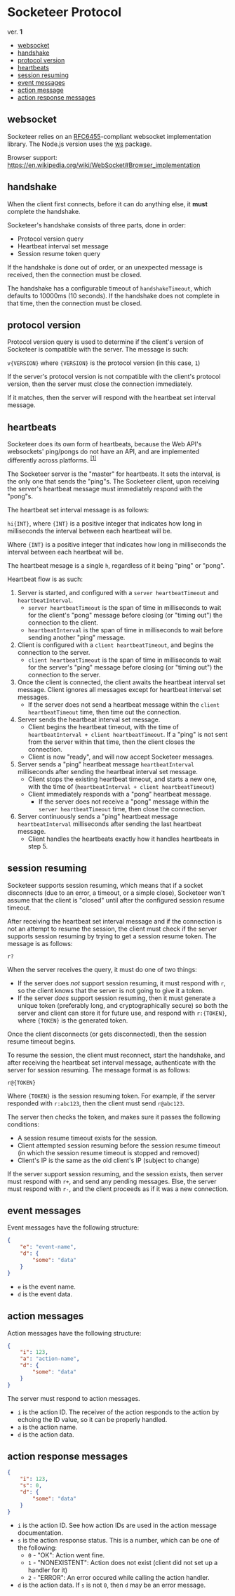 Socketeer Protocol
===

ver. **1**

- [websocket](#websocket)
- [handshake](#handshake)
- [protocol version](#protocol-version-query)
- [heartbeats](#heartbeats)
- [session resuming](#session-resuming)
- [event messages](#event-messages)
- [action message](#action-messages)
- [action response messages](#action-response-messages)

websocket
---

Socketeer relies on an [RFC6455](https://tools.ietf.org/html/rfc6455)-compliant websocket implementation library. The Node.js version uses the [ws](https://github.com/websockets/ws/) package.

Browser support: https://en.wikipedia.org/wiki/WebSocket#Browser_implementation

handshake
---

When the client first connects, before it can do anything else, it **must** complete the handshake.

Socketeer's handshake consists of three parts, done in order:

* Protocol version query
* Heartbeat interval set message
* Session resume token query

If the handshake is done out of order, or an unexpected message is received, then the connection must be closed.

The handshake has a configurable timeout of `handshakeTimeout`, which defaults to 10000ms (10 seconds). If the handshake does not complete in that time, then the connection must be closed.

protocol version
---

Protocol version query is used to determine if the client's version of Socketeer is compatible with the server. The message is such:

`v{VERSION}` where `{VERSION}` is the protocol version (in this case, `1`)

If the server's protocol version is not compatible with the client's protocol version, then the server must close the connection immediately.

If it matches, then the server will respond with the heartbeat set interval message.

heartbeats
---

Socketeer does its own form of heartbeats, because the Web API's websockets' ping/pongs do not have an API, and are implemented differently across platforms. <sup>[[1]](http://stackoverflow.com/a/10586583)</sup>

The Socketeer server is the "master" for heartbeats. It sets the interval, is the only one that sends the "ping"s. The Socketeer client, upon receiving the server's heartbeat message must immediately respond with the "pong"s.

The heartbeat set interval message is as follows:

`hi{INT}`, where `{INT}` is a positive integer that indicates how long in milliseconds the interval between each heartbeat will be.

Where `{INT}` is a positive integer that indicates how long in milliseconds the interval between each heartbeat will be.

The heartbeat mesage is a single `h`, regardless of it being "ping" or "pong".

Heartbeat flow is as such:

1. Server is started, and configured with a `server heartbeatTimeout` and `heartbeatInterval`.
    - `server heartbeatTimeout` is the span of time in milliseconds to wait for the client's "pong" message before closing (or "timing out") the connection to the client.
    - `heartbeatInterval` is the span of time in milliseconds to wait before sending another "ping" message.
2. Client is configured with a `client heartbeatTimeout`, and begins the connection to the server.
    - `client heartbeatTimeout` is the span of time in milliseconds to wait for the server's "ping" message before closing (or "timing out") the connection to the server.
3. Once the client is connected, the client awaits the heartbeat interval set message. Client ignores all messages except for heartbeat interval set messages.
    - If the server does not send a heartbeat message within the `client heartbeatTimeout` time, then time out the connection.
4. Server sends the heartbeat interval set message.
    - Client begins the heartbeat timeout, with the time of `heartbeatInterval + client heartbeatTimeout`. If a "ping" is not sent from the server within that time, then the client closes the connection.
    - Client is now "ready", and will now accept Socketeer messages.
5. Server sends a "ping" heartbeat message `heartbeatInterval` milliseconds after sending the heartbeat interval set message.
    - Client stops the existing heartbeat timeout, and starts a new one, with the time of (`heartbeatInterval + client heartbeatTimeout`)
    - Client immediately responds with a "pong" heartbeat message.
        + If the server does not receive a "pong" message within the `server heartbeatTimeout` time, then close the connection.
6. Server continuously sends a "ping" heartbeat message `heartbeatInterval` milliseconds after sending the last heartbeat message.
    - Client handles the heartbeats exactly how it handles heartbeats in step 5.

session resuming
---

Socketeer supports session resuming, which means that if a socket disconnects (due to an error, a timeout, or a simple close), Socketeer won't assume that the client is "closed" until after the configured session resume timeout.

After receiving the heartbeat set interval message and if the connection is not an attempt to resume the session, the client must check if the server supports session resuming by trying to get a session resume token. The message is as follows:

`r?`

When the server receives the query, it must do one of two things:

- If the server does *not* support session resuming, it must respond with `r`, so the client knows that the server is not going to give it a token.
- If the server *does* support session resuming, then it must generate a unique token (preferably long, and cryptographically secure) so both the server and client can store it for future use, and respond with `r:{TOKEN}`, where `{TOKEN}` is the generated token.

Once the client disconnects (or gets disconnected), then the session resume timeout begins.

To resume the session, the client must reconnect, start the handshake, and after receiving the heartbeat set interval message, authenticate with the server for session resuming. The message format is as follows:

`r@{TOKEN}`

Where `{TOKEN}` is the session resuming token. For example, if the server responded with `r:abc123`, then the client must send `r@abc123`.

The server then checks the token, and makes sure it passes the following conditions:

- A session resume timeout exists for the session.
- Client attempted session resuming before the session resume timeout (in which the session resume timeout is stopped and removed)
- Client's IP is the same as the old client's IP (subject to change)

If the server support session resuming, and the session exists, then server must respond with `r+`, and send any pending messages. Else, the server must respond with `r-`, and the client proceeds as if it was a new connection.


event messages
---

Event messages have the following structure:

```json
{
    "e": "event-name",
    "d": {
        "some": "data"
    }
}
```

- `e` is the event name.
- `d` is the event data.

action messages
---

Action messages have the following structure:

```json
{
    "i": 123,
    "a": "action-name",
    "d": {
        "some": "data"
    }
}
```

The server must respond to action messages.

- `i` is the action ID. The receiver of the action responds to the action by echoing the ID value, so it can be properly handled.
- `a` is the action name.
- `d` is the action data.

action response messages
---

```json
{
    "i": 123,
    "s": 0,
    "d": {
        "some": "data"
    }
}
```

- `i` is the action ID. See how action IDs are used in the action message documentation.
- `s` is the action response status. This is a number, which can be one of the following:
    + `0` - "OK": Action went fine.
    + `1` - "NONEXISTENT": Action does not exist (client did not set up a handler for it)
    + `2` - "ERROR": An error occured while calling the action handler.
- `d` is the action data. If `s` is not `0`, then `d` may be an error message.
